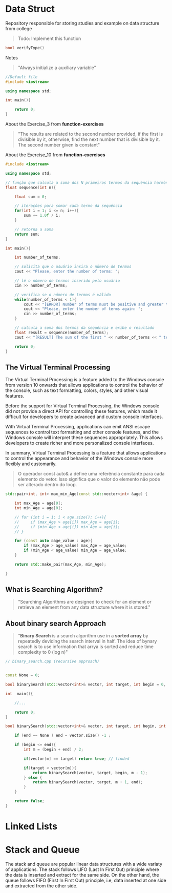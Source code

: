 # Data Struct
Repository responsible for storing studies and example on data structure from college



> Todo: Implement this function
```c++
bool verifyType()

```


Notes 
> "Always initialize a auxiliary variable"



```c++
//Default file
#include <iostream>

using namespace std;

int main(){

    return 0;
}
```

About the Exercise_3 from __function-exercises__

>"The results are related to the second number provided, if the first is divisible by it, otherwise, find the next number that is divisible by it. The second number given is constant"

    


About the Exercise_10 from __function-exercises__


```c++
#include <iostream>

using namespace std;

// função que calcula a soma dos N primeiros termos da sequência harmônica
float sequence(int n){

    float sum = 0;

    // iterações para somar cada termo da sequência
    for(int i = 1; i <= n; i++){
        sum += 1.0f / i;
    }

    // retorna a soma
    return sum;
}

int main(){

    int number_of_terms;

    // solicita que o usuário insira o número de termos
    cout << "Please, enter the number of terms: ";

    // lê o número de termos inserido pelo usuário
    cin >> number_of_terms;

    // verifica se o número de termos é válido
    while(number_of_terms < 1){
        cout << "[ERROR] Number of terms must be positive and greater than 1.\n";
        cout << "Please, enter the number of terms again: ";
        cin >> number_of_terms;
    }

    // calcula a soma dos termos da sequência e exibe o resultado
    float result = sequence(number_of_terms);
    cout << "[RESULT] The sum of the first " << number_of_terms << " terms is: " << result << "\n";

    return 0;
}
```


## The Virtual Terminal Processing

The Virtual Terminal Processing is a feature added to the Windows console from version 10 onwards that allows applications to control the behavior of the console, such as text formatting, colors, styles, and other visual features.

Before the support for Virtual Terminal Processing, the Windows console did not provide a direct API for controlling these features, which made it difficult for developers to create advanced and custom console interfaces.

With Virtual Terminal Processing, applications can emit ANSI escape sequences to control text formatting and other console features, and the Windows console will interpret these sequences appropriately. This allows developers to create richer and more personalized console interfaces.

In summary, Virtual Terminal Processing is a feature that allows applications to control the appearance and behavior of the Windows console more flexibly and customarily.


> O operador const auto& a define uma referência constante para cada elemento do vetor. Isso significa que o valor do elemento não pode ser alterado dentro do loop.


```c++
std::pair<int, int> max_min_Age(const std::vector<int> &age) {

    int max_Age = age[0];
    int min_Age = age[0];

    // for (int i = 1; i < age.size(); i++){
    //     if (max_Age > age[i]) max_Age = age[i];
    //     if (min_Age < age[i]) min_Age = age[i];
    // }

    for (const auto &age_value : age){ 
        if (max_Age > age_value) max_Age = age_value;
        if (min_Age < age_value) min_Age = age_value;
    }

    return std::make_pair(max_Age, min_Age);

}
```



## What is Searching Algorithm?

> "Searching Algorithms are designed to check for an element or retrieve an element from any data structure where it is stored."

## About binary search Approach

> "__Binary Search__ is a search algorithm use in a __sorted array__ by repeatedly deviding the search interval in half. The idea of bynary search is to use information that arrya is sorted and reduce time complexity to 0 (log n)"

```c++
// binary_search.cpp (recursive approach)


const None = 0;

bool binarySearch(std::vector<int>& vector, int target, int begin = 0, int end = None );

int  main(){

    //...

    return 0;
}

bool binarySearch(std::vector<int>& vector, int target, int begin, int end){

    if (end == None ) end = vector.size() -1 ;

    if (begin <= end){
        int m = (begin + end) / 2;

        if(vector[m] == target) return true; // finded 

        if(target < vector[m]){
            return binarySearch(vector, target, begin, m - 1);
        } else {
            return binarySearch(vector, target, m + 1, end);
        }
    }

    return false;
}


```


# Linked Lists 




# Stack and Queue

The stack and queue are popular linear data structures with a wide variaty of 
applications. The stack follows LIFO (Last In First Out) principle where the 
data is inserted and extract for the same side. On the other hand, the queue 
follows FIFO (First In First Out) principle, i.e, data inserted at one side 
and extracted from the other side.






